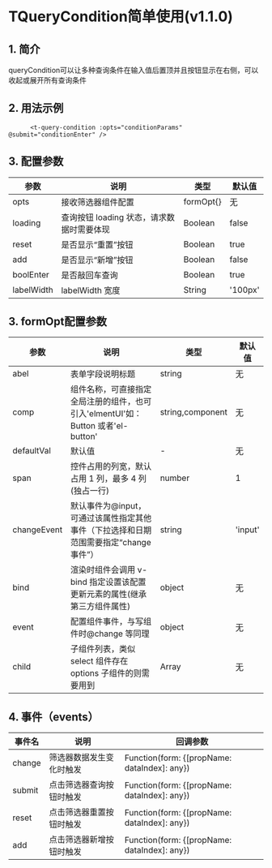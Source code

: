 # TQueryCondition简单使用(v1.1.0)

## 1. 简介
  queryCondition可以让多种查询条件在输入值后置顶并且按钮显示在右侧，可以收起或展开所有查询条件

## 2. 用法示例
  ```
        <t-query-condition :opts="conditionParams" @submit="conditionEnter" />    
  ```
## 3. 配置参数

| 参数               | 说明                                                     | 类型      |  默认值|
| ------------       | --------------------------------                        | -------   | ------- |
| opts               | 接收筛选器组件配置                                       | formOpt{} | 无    |
| loading            | 查询按钮 loading 状态，请求数据时需要体现                 | Boolean     | false    |
| reset              | 是否显示“重置”按钮                                       | Boolean      | true    |
| add                | 是否显示“新增”按钮                                       | Boolean      | false    |
| boolEnter          | 是否敲回车查询                                           | Boolean      | true    |
| labelWidth         |  labelWidth 宽度	                                       | String     | '100px'    |

## 3. formOpt配置参数

| 参数               | 说明                                                     | 类型      |  默认值|
| ------------       | --------------------------------                        | -------   | ------- |
| abel	| 表单字段说明标题	| string	| 无
| comp	| 组件名称，可直接指定全局注册的组件，也可引入'elmentUI'如：Button 或者'el-button'	| string,component	| 无|
| defaultVal	| 默认值	| -	| 无|
| span	| 控件占用的列宽，默认占用 1 列，最多 4 列 (独占一行)	| number	| 1|
| changeEvent	| 默认事件为@input，可通过该属性指定其他事件（下拉选择和日期范围需要指定“change 事件”）	| string	| 'input'|
| bind	| 渲染时组件会调用 v-bind 指定设置该配置更新元素的属性(继承第三方组件属性)	| object	| 无|
| event	| 配置组件事件，与写组件时@change 等同理	| object	| 无|
| child	| 子组件列表，类似 select 组件存在 options 子组件的则需要用到	| Array	| 无|

## 4. 事件（events）

| 事件名              | 说明                                                     | 回调参数      | 
| ------------       | --------------------------------                        | -------   |
| change	| 筛选器数据发生变化时触发	| Function(form: {[propName: dataIndex]: any})| 
| submit	| 点击筛选器查询按钮时触发	| Function(form: {[propName: dataIndex]: any})| 
| reset	| 点击筛选器重置按钮时触发	| Function(form: {[propName: dataIndex]: any})| 
| add	| 点击筛选器新增按钮时触发	| Function(form: {[propName: dataIndex]: any})|